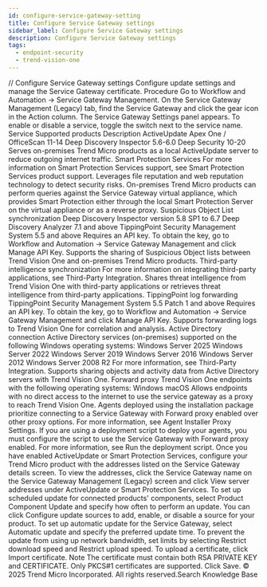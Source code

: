 ```yaml
---
id: configure-service-gateway-setting
title: Configure Service Gateway settings
sidebar_label: Configure Service Gateway settings
description: Configure Service Gateway settings
tags:
  - endpoint-security
  - trend-vision-one
---
```


/*<![CDATA[*/ $('#title').html($('meta[name=map-description]').attr('content')); /*]]>*/ Configure Service Gateway settings Configure update settings and manage the Service Gateway certificate. Procedure Go to Workflow and Automation → Service Gateway Management. On the Service Gateway Management (Legacy) tab, find the Service Gateway and click the gear icon in the Action column. The Service Gateway Settings panel appears. To enable or disable a service, toggle the switch next to the service name. Service Supported products Description ActiveUpdate Apex One / OfficeScan 11-14 Deep Discovery Inspector 5.6-6.0 Deep Security 10-20 Serves on-premises Trend Micro products as a local ActiveUpdate server to reduce outgoing internet traffic. Smart Protection Services For more information on Smart Protection Services support, see Smart Protection Services product support. Leverages file reputation and web reputation technology to detect security risks. On-premises Trend Micro products can perform queries against the Service Gateway virtual appliance, which provides Smart Protection either through the local Smart Protection Server on the virtual appliance or as a reverse proxy. Suspicious Object List synchronization Deep Discovery Inspector version 5.8 SP1 to 6.7 Deep Discovery Analyzer 7.1 and above TippingPoint Security Management System 5.5 and above Requires an API key. To obtain the key, go to Workflow and Automation → Service Gateway Management and click Manage API Key. Supports the sharing of Suspicious Object lists between Trend Vision One and on-premises Trend Micro products. Third-party intelligence synchronization For more information on integrating third-party applications, see Third-Party Integration. Shares threat intelligence from Trend Vision One with third-party applications or retrieves threat intelligence from third-party applications. TippingPoint log forwarding TippingPoint Security Management System 5.5 Patch 1 and above Requires an API key. To obtain the key, go to Workflow and Automation → Service Gateway Management and click Manage API Key. Supports forwarding logs to Trend Vision One for correlation and analysis. Active Directory connection Active Directory services (on-premises) supported on the following Windows operating systems: Windows Server 2025 Windows Server 2022 Windows Server 2019 Windows Server 2016 Windows Server 2012 Windows Server 2008 R2 For more information, see Third-Party Integration. Supports sharing objects and activity data from Active Directory servers with Trend Vision One. Forward proxy Trend Vision One endpoints with the following operating systems: Windows macOS Allows endpoints with no direct access to the internet to use the service gateway as a proxy to reach Trend Vision One. Agents deployed using the installation package prioritize connecting to a Service Gateway with Forward proxy enabled over other proxy options. For more information, see Agent Installer Proxy Settings. If you are using a deployment script to deploy your agents, you must configure the script to use the Service Gateway with Forward proxy enabled. For more information, see Run the deployment script. Once you have enabled ActiveUpdate or Smart Protection Services, configure your Trend Micro product with the addresses listed on the Service Gateway details screen. To view the addresses, click the Service Gateway name on the Service Gateway Management (Legacy) screen and click View server addresses under ActiveUpdate or Smart Protection Services. To set up scheduled update for connected products' components, select Product Component Update and specify how often to perform an update. You can click Configure update sources to add, enable, or disable a source for your product. To set up automatic update for the Service Gateway, select Automatic update and specify the preferred update time. To prevent the update from using up network bandwidth, set limits by selecting Restrict download speed and Restrict upload speed. To upload a certificate, click Import certificate. Note The certificate must contain both RSA PRIVATE KEY and CERTIFICATE. Only PKCS#1 certificates are supported. Click Save. © 2025 Trend Micro Incorporated. All rights reserved.Search Knowledge Base